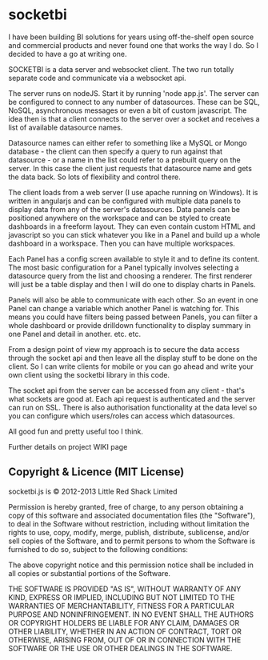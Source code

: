 # socketbi
I have been building BI solutions for years using off-the-shelf open source and commercial products and never found one that works the way I do. So I decided to have a go at writing one.

SOCKETBI is a data server and websocket client.  The two run totally separate code and communicate via a websocket api. 

The server runs on nodeJS. Start it by running 'node app.js'. The server can be configured to connect to any number of datasources. These can be SQL, NoSQL, asynchronous messages or even a bit of custom javascript. The idea then is that a client connects to the server over a socket and receives a list of available datasource names. 

Datasource names can either refer to something like a MySQL or Mongo database - the client can then specify a query to run against that datasource - or a name in the list could refer to a prebuilt query on the server. In this case the client just requests that datasource name and gets the data back. So lots of flexibility and control there.

The client loads from a web server (I use apache running on Windows). It is written in angularjs and can be configured with multiple data panels to display data from any of the server's datasources. Data panels can be positioned anywhere on the workspace and can be styled to create dashboards in a freeform layout. They can even contain custom HTML and javascript so you can stick whatever you like in a Panel and build up a whole dashboard in a workspace. Then you can have multiple workspaces. 

Each Panel has a config screen available to style it and to define its content. The most basic configuration for a Panel typically involves selecting a datasource query from the list and choosing a renderer. The first renderer will just be a table display and then I will do one to display charts in Panels. 

Panels will also be able to communicate with each other. So an event in one Panel can change a variable which another Panel is watching for. This means you could have filters being passed between Panels, you can filter a whole dashboard or provide drilldown functionality to display summary in one Panel and detail in another. etc. etc. 

From a design point of view my approach is to secure the data access through the socket api and then leave all the display stuff to be done on the client. So I can write clients for mobile or you can go ahead and write your own client using the socketbi library in this code.

The socket api from the server can be accessed from any client - that's what sockets are good at. Each api request is authenticated and the server can run on SSL. There is also authorisation functionality at the data level so you can configure which users/roles can access which datasources.

All good fun and pretty useful too I think.

Further details on project WIKI page

## Copyright & Licence (MIT License)

socketbi.js is © 2012-2013 Little Red Shack Limited

Permission is hereby granted, free of charge, to any person obtaining a copy of this software and associated documentation files (the "Software"), to deal in the Software without restriction, including without limitation the rights to use, copy, modify, merge, publish, distribute, sublicense, and/or sell copies of the Software, and to permit persons to whom the Software is furnished to do so, subject to the following conditions:

The above copyright notice and this permission notice shall be included in all copies or substantial portions of the Software.

THE SOFTWARE IS PROVIDED "AS IS", WITHOUT WARRANTY OF ANY KIND, EXPRESS OR IMPLIED, INCLUDING BUT NOT LIMITED TO THE WARRANTIES OF MERCHANTABILITY, FITNESS FOR A PARTICULAR PURPOSE AND NONINFRINGEMENT. IN NO EVENT SHALL THE AUTHORS OR COPYRIGHT HOLDERS BE LIABLE FOR ANY CLAIM, DAMAGES OR OTHER LIABILITY, WHETHER IN AN ACTION OF CONTRACT, TORT OR OTHERWISE, ARISING FROM, OUT OF OR IN CONNECTION WITH THE SOFTWARE OR THE USE OR OTHER DEALINGS IN THE SOFTWARE.
